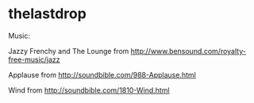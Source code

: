 # thelastdrop

Music:

Jazzy Frenchy and The Lounge from http://www.bensound.com/royalty-free-music/jazz

Applause from http://soundbible.com/988-Applause.html

Wind from http://soundbible.com/1810-Wind.html
